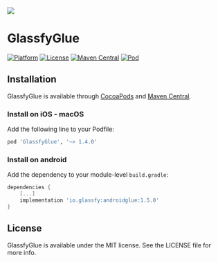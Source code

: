 <img src="https://media.glassfy.io/banner_purple.png" />

# GlassfyGlue

[![Platform](https://img.shields.io/static/v1?label=platform&message=iOS%20|%20macOS%20|%20android&color=lightgray)](https://glassfy.io)
[![License](https://img.shields.io/badge/license-MIT-lightgrey)](https://glassfy.io)
[![Maven Central](https://img.shields.io/maven-central/v/io.glassfy/androidglue)](https://search.maven.org/artifact/io.glassfy/androidglue)
[![Pod](https://img.shields.io/cocoapods/v/GlassfyGlue.svg?style=flat)](https://cocoapods.org/pods/GlassfyGlue)

## Installation

GlassfyGlue is available through [CocoaPods](https://cocoapods.org) and [Maven Central](https://search.maven.org/artifact/io.glassfy/androidglue).

### Install on iOS - macOS

Add the following line to your Podfile:

```ruby
pod 'GlassfyGlue', '~> 1.4.0'
```

### Install on android

Add the dependency to your module-level `build.gradle`:

```gradle
dependencies {
    [...]
    implementation 'io.glassfy:androidglue:1.5.0'
}
```

## License

GlassfyGlue is available under the MIT license. See the LICENSE file for more info.
